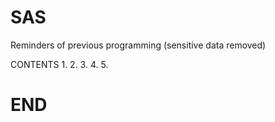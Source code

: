 # SAS
Reminders of previous programming (sensitive data removed)

CONTENTS
1.
2.
3.
4.
5.

# END





#####
